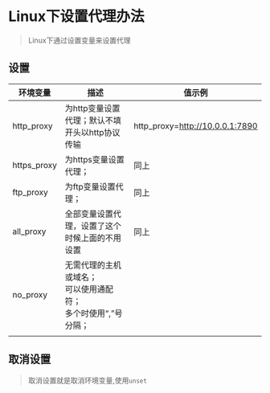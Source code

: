 # Linux下设置代理办法

> Linux下通过设置变量来设置代理

## 设置

| **环境变量** | **描述**                                                     | 值示例                          |
| ------------ | ------------------------------------------------------------ | ------------------------------- |
| http_proxy   | 为http变量设置代理；默认不填开头以http协议传输               | http_proxy=http://10.0.0.1:7890 |
| https_proxy  | 为https变量设置代理；                                        | 同上                            |
| ftp_proxy    | 为ftp变量设置代理；                                          | 同上                            |
| all_proxy    | 全部变量设置代理，设置了这个时候上面的不用设置               | 同上                            |
| no_proxy     | 无需代理的主机或域名；<br/>可以使用通配符；<br/>多个时使用“,”号分隔； |                                 |
|              |                                                              |                                 |



## 取消设置

> 取消设置就是取消环境变量,使用`unset`

